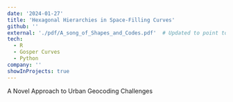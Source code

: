 ```yaml
---
date: '2024-01-27'
title: 'Hexagonal Hierarchies in Space-Filling Curves'
github: ''
external: './pdf/A_song_of_Shapes_and_Codes.pdf'  # Updated to point to the local PDF in the static folder
tech:
  - R
  - Gosper Curves
  - Python
company: ''
showInProjects: true
---
```


A Novel Approach to Urban Geocoding Challenges

